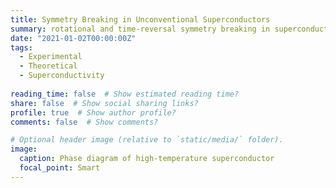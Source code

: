 ```yaml
---
title: Symmetry Breaking in Unconventional Superconductors
summary: rotational and time-reversal symmetry breaking in superconductors
date: "2021-01-02T00:00:00Z"
tags:
  - Experimental
  - Theoretical
  - Superconductivity
  
reading_time: false  # Show estimated reading time?
share: false  # Show social sharing links?
profile: true  # Show author profile?
comments: false  # Show comments?

# Optional header image (relative to `static/media/` folder).
image:
  caption: Phase diagram of high-temperature superconductor
  focal_point: Smart
---
```



